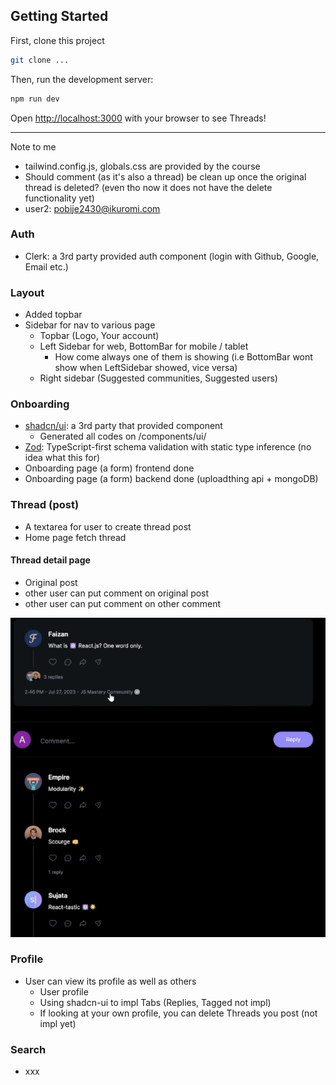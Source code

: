 ## Getting Started

First, clone this project
```bash
git clone ...
```

Then, run the development server:
```bash
npm run dev
```

Open [http://localhost:3000](http://localhost:3000) with your browser to see Threads!

---

Note to me
- tailwind.config.js, globals.css are provided by the course
- Should comment (as it's also a thread) be clean up once the original thread is deleted? (even tho now it does not have the delete functionality yet)
- user2: pobije2430@ikuromi.com

### Auth

- Clerk: a 3rd party provided auth component (login with Github, Google, Email etc.) 

### Layout

- Added topbar
- Sidebar for nav to various page 
    - Topbar (Logo, Your account)
    - Left Sidebar for web, BottomBar for mobile / tablet
        - How come always one of them is showing (i.e BottomBar wont show when LeftSidebar showed, vice versa)
    - Right sidebar (Suggested communities, Suggested users)

### Onboarding 

- [shadcn/ui](https://ui.shadcn.com/docs/components/form): a 3rd party that provided component
    - Generated all codes on /components/ui/
- [Zod](https://zod.dev/): TypeScript-first schema validation with static type inference (no idea what this for)
- Onboarding page (a form) frontend done
- Onboarding page (a form) backend done (uploadthing api + mongoDB)

### Thread (post)

- A textarea for user to create thread post
- Home page fetch thread

#### Thread detail page

- Original post
- other user can put comment on original post
- other user can put comment on other comment

![Alt text](doc_img/Thread_detail_page.png)

### Profile

- User can view its profile as well as others
    - User profile
    - Using shadcn-ui to impl Tabs (Replies, Tagged not impl)
    - If looking at your own profile, you can delete Threads you post (not impl yet)

### Search

- xxx